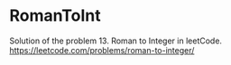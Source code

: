 # RomanToInt
Solution of the problem 13. Roman to Integer in leetCode.
https://leetcode.com/problems/roman-to-integer/
